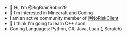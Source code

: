 - 👋 Hi, I’m @BigBrainRobin29
- 👀 I’m interested in Minecraft and Coding
- I am an active community member of [@NoRiskClient](https://github.com/NoRiskClient)
- 🌱 I think I'm going to learn C++ soon
- Coding Languages: Python, C#, Java, Luau (, Scratch)

<!---
BigBrainRobin29/BigBrainRobin29 is a ✨ special ✨ repository because its `README.md` (this file) appears on your GitHub profile.
You can click the Preview link to take a look at your changes.
--->
